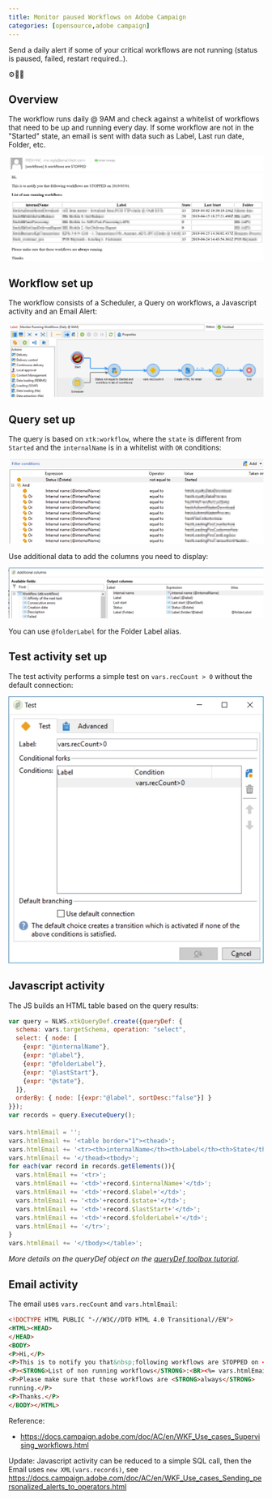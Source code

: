 ```yaml
---
title: Monitor paused Workflows on Adobe Campaign
categories: [opensource,adobe campaign]
---
```


Send a daily alert if some of your critical workflows are not running (status is paused, failed, restart required..).

<p class="text-center">⚙️🛑📧</p>

<!--more-->

## Overview
The workflow runs daily @ 9AM and check against a whitelist of workflows that need to be up and running every day. If some workflow are not in the "Started" state, an email is sent with data such as Label, Last run date, Folder, etc.

![](/assets/images/2019/05/adobe-campaign-monitor-workflows-email.jpg)

## Workflow set up
The workflow consists of a Scheduler, a Query on workflows, a Javascript activity and an Email Alert:

![](/assets/images/2019/05/adobe-campaign-monitor-workflows-workflow.jpg)

## Query set up
The query is based on `xtk:workflow`, where the `state` is different from `Started` and the `internalName` is in a whitelist with `OR` conditions:

![](/assets/images/2019/05/adobe-campaign-monitor-workflows-query.jpg)

Use additional data to add the columns you need to display:

![](/assets/images/2019/05/adobe-campaign-monitor-workflows-additional-data.jpg)

You can use `@folderLabel` for the Folder Label alias.

## Test activity set up
The test activity performs a simple test on `vars.recCount > 0` without the default connection:

![](/assets/images/2019/05/adobe-campaign-monitor-workflows-test.jpg)

## Javascript activity
The JS builds an HTML table based on the query results:
```js
var query = NLWS.xtkQueryDef.create({queryDef: {
  schema: vars.targetSchema, operation: "select",
  select: { node: [
    {expr: "@internalName"},
    {expr: "@label"},
    {expr: "@folderLabel"},
    {expr: "@lastStart"},
    {expr: "@state"},
  ]},
  orderBy: { node: [{expr:"@label", sortDesc:"false"}] }
}});
var records = query.ExecuteQuery();

vars.htmlEmail = '';
vars.htmlEmail += '<table border="1"><thead>';
vars.htmlEmail += '<tr><th>internalName</th><th>Label</th><th>State</th><th>Last Start</th><th>Folder</th></tr>';
vars.htmlEmail += '</thead><tbody>';
for each(var record in records.getElements()){
  vars.htmlEmail += '<tr>';
  vars.htmlEmail += '<td>'+record.$internalName+'</td>';
  vars.htmlEmail += '<td>'+record.$label+'</td>';
  vars.htmlEmail += '<td>'+record.$state+'</td>';
  vars.htmlEmail += '<td>'+record.$lastStart+'</td>';
  vars.htmlEmail += '<td>'+record.$folderLabel+'</td>';
  vars.htmlEmail += '</tr>';
}
vars.htmlEmail += '</tbody></table>';
```
*More details on the queryDef object on the [queryDef toolbox tutorial](/2018/08/use-querydef-the-database-toolkit-in-adobe-campaign).*

## Email activity

The email uses `vars.recCount` and `vars.htmlEmail`:
```html
<!DOCTYPE HTML PUBLIC "-//W3C//DTD HTML 4.0 Transitional//EN">
<HTML><HEAD>
</HEAD>
<BODY>
<P>Hi,</P>
<P>This is to notify you that&nbsp;following workflows are STOPPED on <%= formatDate(new Date(), "%4Y/%2M/%2D") %>.</P>
<P><STRONG>List of non running workflows</STRONG>:<BR><%= vars.htmlEmail %></P>
<P>Please make sure that those workflows are <STRONG>always</STRONG> 
running.</P>
<P>Thanks.</P>
</BODY></HTML>
```

Reference:
- https://docs.campaign.adobe.com/doc/AC/en/WKF_Use_cases_Supervising_workflows.html

Update: Javascript activity can be reduced to a simple SQL call, then the Email uses `new XML(vars.records)`, see https://docs.campaign.adobe.com/doc/AC/en/WKF_Use_cases_Sending_personalized_alerts_to_operators.html
